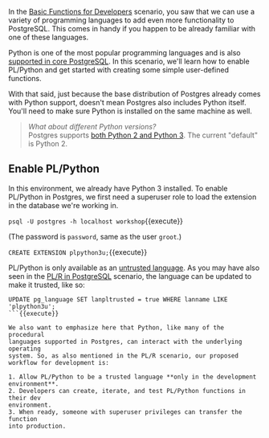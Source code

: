 
In the [Basic Functions for Developers](https://learn.crunchydata.com/postgresql-devel/courses/beyond-basics/basicfunctions)
 scenario, you saw that we can use a variety of programming languages 
 to add even more functionality to PostgreSQL. This comes in handy if you 
happen to be already familiar with one of these languages. 

Python is one of the most popular programming languages and is also 
[supported in core PostgreSQL](https://www.postgresql.org/docs/current/external-pl.html).
 In this scenario, we'll learn how to enable PL/Python and get started with 
 creating some simple user-defined functions.

With that said, just because the base distribution of Postgres already comes 
with Python support, doesn't mean Postgres also includes Python itself. You'll 
need to make sure Python is installed on the same machine as well. 

>_What about different Python versions?_  
Postgres supports [both Python 2 and Python 3](https://www.postgresql.org/docs/current/plpython-python23.html). The current "default" is Python 2. 

## Enable PL/Python

In this environment, we already have Python 3 installed. To enable PL/Python in
 Postgres, we first need a superuser role to load the extension in the database
  we're working in.

`psql -U postgres -h localhost workshop`{{execute}}

(The password is `password`, same as the user `groot`.)

`CREATE EXTENSION plpython3u;`{{execute}}

PL/Python is only available as an [untrusted language](https://www.postgresql.org/docs/current/plpython.html). As you may have also seen in the [PL/R in PostgreSQL](https://learn.crunchydata.com/postgresql-devel/courses/beyond-basics/qplr/) scenario, the language can be updated to make it trusted, like so:

```
UPDATE pg_language SET lanpltrusted = true WHERE lanname LIKE 'plpython3u';
```{{execute}}

We also want to emphasize here that Python, like many of the procedural 
languages supported in Postgres, can interact with the underlying operating 
system. So, as also mentioned in the PL/R scenario, our proposed 
workflow for development is:

1. Allow PL/Python to be a trusted language **only in the development environment**.
2. Developers can create, iterate, and test PL/Python functions in their dev 
environment.
3. When ready, someone with superuser privileges can transfer the function 
into production.
